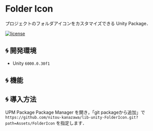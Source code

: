 # Folder Icon

プロジェクトのフォルダアイコンをカスタマイズできる Unity Package．

[![license](https://img.shields.io/badge/LICENSE-MIT-green.svg)](LICENSE)

## 🌀 開発環境
- Unity `6000.0.30f1`

## 🌀 機能

## 🌀 導入方法

UPM Package
Package Manager を開き，「git packageから追加」で `https://github.com/nitou-kanazawa/lib-unity-FolderIcon.git?path=Assets/FolderIcon` を指定します．
